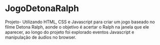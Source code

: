 # JogoDetonaRalph
Projeto- Utilizando HTML, CSS e Javascript para criar um jogo baseado no filme Detona Ralph, aonde o objetivo é acertar o Ralph na janela que ele aparecer, ao longo do projeto foi explorado eventos Javascript e manipulação de áudios no browser.
